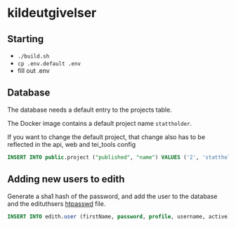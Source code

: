 # kildeutgivelser

## Starting

- `./build.sh`
- `cp .env.default .env`
- fill out .env

## Database

The database needs a default entry to the projects table.

The Docker image contains a default project name `stattholder`.

If you want to change the default project, that change also has to be reflected in the api, web and tei_tools config

```sql
INSERT INTO public.project ("published", "name") VALUES ('2', 'stattholder');
```

## Adding new users to edith

Generate a sha1 hash of the password, and add the user to the database and the edituthsers [htpasswd](./svn/edithusers) file.

```sql
INSERT INTO edith.user (firstName, password, profile, username, active) VALUES ('[username]', '[sha1 passwrod]', 'User', '[username]', '1');
```

